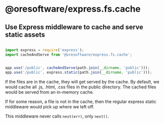 

# @oresoftware/express.fs.cache

## Use Express middleware to cache and serve static assets 


```js

import express = require('express');
import cacheAndServe from '@oresoftware/express.fs.cache';


app.use('/public', cacheAndServe(path.join(__dirname, 'public')));
app.use('/public', express.static(path.join(__dirname, 'public')));


```

If the files are in the cache, they will get served by the cache.
By default, we would cache all .js, .html, .css files in the public directory.
The cached files would be served from an in-memory cache.

If for some reason, a file is not in the cache, then the regular express static middleware would
pick up where we left off. 

This middleware never calls `next(err)`, only `next()`.
